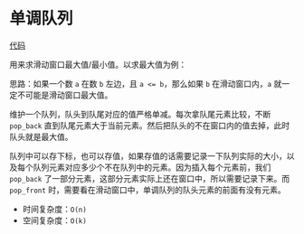 # 单调队列

[代码](monotonous-queue.go)

用来求滑动窗口最大值/最小值。以求最大值为例：

思路：如果一个数 `a` 在数 `b` 左边，且 `a <= b`，那么如果 `b` 在滑动窗口内，`a` 就一定不可能是滑动窗口最大值。

维护一个队列，队头到队尾对应的值严格单减。每次拿队尾元素比较，不断 `pop_back` 直到队尾元素大于当前元素。然后把队头的不在窗口内的值去掉，此时队头就是最大值。

队列中可以存下标，也可以存值，如果存值的话需要记录一下队列实际的大小，以及每个队列元素对应多少个不在队列中的元素。因为插入每个元素前，我们 `pop_back` 了一部分元素，这部分元素实际上还在窗口中，所以需要记录下来。而 `pop_front` 时，需要看在滑动窗口中，单调队列的队头元素的前面有没有元素。

- 时间复杂度：`O(n)`
- 空间复杂度：`O(k)`